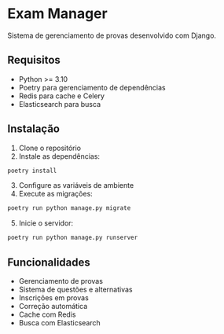 # Exam Manager

Sistema de gerenciamento de provas desenvolvido com Django.

## Requisitos

- Python >= 3.10
- Poetry para gerenciamento de dependências
- Redis para cache e Celery
- Elasticsearch para busca

## Instalação

1. Clone o repositório
2. Instale as dependências:

```bash
poetry install
```

3. Configure as variáveis de ambiente
4. Execute as migrações:

```bash
poetry run python manage.py migrate
```

5. Inicie o servidor:

```bash
poetry run python manage.py runserver
```

## Funcionalidades

- Gerenciamento de provas
- Sistema de questões e alternativas
- Inscrições em provas
- Correção automática
- Cache com Redis
- Busca com Elasticsearch
